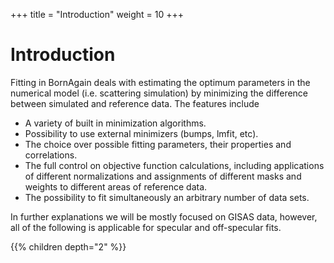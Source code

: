 +++
title = "Introduction"
weight = 10
+++

# Introduction

Fitting in BornAgain deals with estimating the optimum parameters in the numerical model (i.e. scattering simulation) 
by minimizing the difference between simulated and reference data. The features include

+ A variety of built in minimization algorithms.
+ Possibility to use external minimizers (bumps, lmfit, etc).
+ The choice over possible fitting parameters, their properties and correlations.
+ The full control on objective function calculations, including applications of different normalizations and assignments of different masks and weights to different areas of reference data.
+ The possibility to fit simultaneously an arbitrary number of data sets.

In further explanations we will be mostly focused on GISAS data, however, all of the following is applicable for specular and off-specular fits.

{{% children depth="2" %}}

